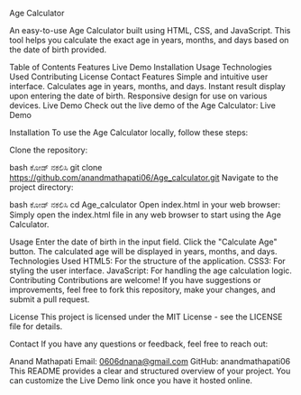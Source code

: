 Age Calculator

An easy-to-use Age Calculator built using HTML, CSS, and JavaScript. This tool helps you calculate the exact age in years, months, and days based on the date of birth provided.

Table of Contents
Features
Live Demo
Installation
Usage
Technologies Used
Contributing
License
Contact
Features
Simple and intuitive user interface.
Calculates age in years, months, and days.
Instant result display upon entering the date of birth.
Responsive design for use on various devices.
Live Demo
Check out the live demo of the Age Calculator: Live Demo

Installation
To use the Age Calculator locally, follow these steps:

Clone the repository:

bash
ಕೋಡ್ ನಕಲಿಸಿ
git clone https://github.com/anandmathapati06/Age_calculator.git
Navigate to the project directory:

bash
ಕೋಡ್ ನಕಲಿಸಿ
cd Age_calculator
Open index.html in your web browser: Simply open the index.html file in any web browser to start using the Age Calculator.

Usage
Enter the date of birth in the input field.
Click the "Calculate Age" button.
The calculated age will be displayed in years, months, and days.
Technologies Used
HTML5: For the structure of the application.
CSS3: For styling the user interface.
JavaScript: For handling the age calculation logic.
Contributing
Contributions are welcome! If you have suggestions or improvements, feel free to fork this repository, make your changes, and submit a pull request.

License
This project is licensed under the MIT License - see the LICENSE file for details.

Contact
If you have any questions or feedback, feel free to reach out:

Anand Mathapati
Email: 0606dnana@gmail.com
GitHub: anandmathapati06
This README provides a clear and structured overview of your project. You can customize the Live Demo link once you have it hosted online.






